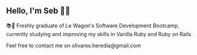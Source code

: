 <h2>Hello, I'm Seb 🕺🏻</h2>

<p> 📚🔎 Freshly graduate of Le Wagon's Software Development Bootcamp, currently studying and improving my skills in Vanilla Ruby and Ruby on Rails </p>

<p> Feel free to contact me on olivares.heredia@gmail.com </p>

